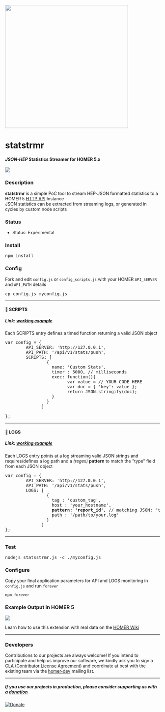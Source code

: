 <img src="https://i.imgur.com/scqdu3p.png" width="400">

# statstrmr
#### _JSON-HEP_ Statistics Streamer for HOMER 5.x

<img src="http://i.imgur.com/74Gswvq.gif" />

### Description

**statstrmr** is a simple PoC tool to stream HEP-JSON formatted statistics to a HOMER 5 [HTTP API](https://github.com/sipcapture/homer/wiki/Example%3A-CustomStats) Instance <br>
JSON statistics can be extracted from streaming logs, or generated in cycles by custom node scripts

### Status

* Status: Experimental

### Install
<pre>
npm install
</pre>

### Config
Fork and edit ```config.js``` or ```config_scripts.js``` with your HOMER ```API_SERVER``` and ```API_PATH``` details<br>
<pre>
cp config.js myconfig.js
</pre>

--------------------

#### :page_with_curl: SCRIPTS 
##### Link: [working example](https://github.com/sipcapture/statstrmr/blob/master/config_scripts.js)
Each SCRIPTS entry defines a timed function returning a valid JSON object

<pre>
var config = {
        API_SERVER: 'http://127.0.0.1',
        API_PATH: '/api/v1/stats/push',
        SCRIPTS: [
                {
                  name: 'Custom Stats',
                  timer : 5000, // milliseconds
                  exec: function(){
                        var value = // YOUR CODE HERE
                        var doc = { 'key': value };
                        return JSON.stringify(doc);
                  }
                }
              ]

};
</pre>

--------------------

#### :page_facing_up: LOGS 
##### Link: [working example](https://github.com/sipcapture/statstrmr/blob/master/config.js)
Each LOGS entry points at a log streaming valid JSON strings and requires/defines a log path and a _(regex)_ **pattern** to match the "type" field from each JSON object

<pre>
var config = {
        API_SERVER: 'http://127.0.0.1',
        API_PATH: '/api/v1/stats/push',
        LOGS: [
                {
                  tag : 'custom_tag',
                  host : 'your_hostname',
                  <b>pattern: 'report_id',</b> // matching JSON: "type":"report_id" 
                  path : '/path/to/your.log'
                }
              ]
};
</pre>

--------------------


### Test
<pre>
nodejs statsstrmr.js -c ./myconfig.js
</pre>

### Configure
Copy your final application parameters for API and LOGS monitoring in ```config.js``` and run ```forever```
```
npm forever
```

### Example Output in HOMER 5
![](https://camo.githubusercontent.com/dd2234b69c44143ec5ca37ff60449761a2fe4aef/687474703a2f2f692e696d6775722e636f6d2f4941454455334d2e706e67)

Learn how to use this extension with real data on the [HOMER Wiki](https://github.com/sipcapture/homer/wiki/Example%3A-CustomStats)


---------

### Developers
Contributions to our projects are always welcome! If you intend to participate and help us improve our software, we kindly ask you to sign a [CLA (Contributor License Agreement)](http://cla.qxip.net) and coordinate at best with the existing team via the [homer-dev](http://groups.google.com/group/homer-dev) mailing list.


----------


##### If you use our projects in production, please consider supporting us with a [donation](https://www.paypal.com/cgi-bin/webscr?cmd=_donations&business=donation%40sipcapture%2eorg&lc=US&item_name=SIPCAPTURE&no_note=0&currency_code=EUR&bn=PP%2dDonationsBF%3abtn_donateCC_LG%2egif%3aNonHostedGuest)

[![Donate](https://www.paypalobjects.com/en_US/i/btn/btn_donateCC_LG.gif)](https://www.paypal.com/cgi-bin/webscr?cmd=_donations&business=donation%40sipcapture%2eorg&lc=US&item_name=SIPCAPTURE&no_note=0&currency_code=EUR&bn=PP%2dDonationsBF%3abtn_donateCC_LG%2egif%3aNonHostedGuest)



